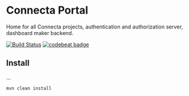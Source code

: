 # Connecta Portal

Home for all Connecta projects, authentication and authorization server, dashboard maker backend.

[![Build Status](https://travis-ci.org/connecta-solutions/connecta-portal.svg?branch=master)](https://travis-ci.org/connecta-solutions/connecta-portal)
[![codebeat badge](https://codebeat.co/badges/004d2977-1033-4979-965a-af36175f56a6)](https://codebeat.co/projects/github-com-connecta-solutions-connecta-portal)


## Install

...

`mvn clean install`
